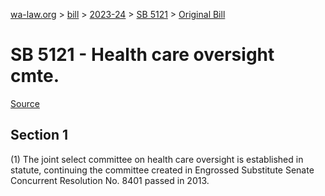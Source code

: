 [wa-law.org](/) > [bill](/bill/) > [2023-24](/bill/2023-24/) > [SB 5121](/bill/2023-24/sb/5121/) > [Original Bill](/bill/2023-24/sb/5121/1/)

# SB 5121 - Health care oversight cmte.

[Source](http://lawfilesext.leg.wa.gov/biennium/2023-24/Pdf/Bills/Senate%20Bills/5121.pdf)

## Section 1
(1) The joint select committee on health care oversight is established in statute, continuing the committee created in Engrossed Substitute Senate Concurrent Resolution No. 8401 passed in 2013.
